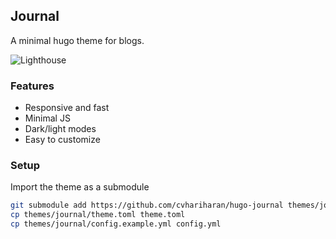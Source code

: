 ## Journal
A minimal hugo theme for blogs.

![Lighthouse]("/images/lighthouse.png")

### Features
- Responsive and fast
- Minimal JS
- Dark/light modes
- Easy to customize

### Setup
Import the theme as a submodule  

```bash
git submodule add https://github.com/cvhariharan/hugo-journal themes/journal
cp themes/journal/theme.toml theme.toml
cp themes/journal/config.example.yml config.yml
```

